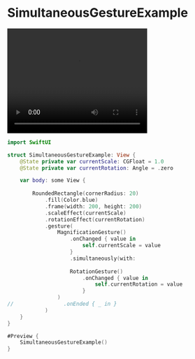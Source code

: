 
#   SimultaneousGestureExample

<video width="320" height="240" controls>
    <source src="SimultaneousGestureExample.mov" type="video/mp4">
    Your browser does not support the video tag.
</video>

```Swift
import SwiftUI

struct SimultaneousGestureExample: View {
    @State private var currentScale: CGFloat = 1.0
    @State private var currentRotation: Angle = .zero

    var body: some View {
        
        RoundedRectangle(cornerRadius: 20)
            .fill(Color.blue)
            .frame(width: 200, height: 200)
            .scaleEffect(currentScale)
            .rotationEffect(currentRotation)
            .gesture(
                MagnificationGesture()
                    .onChanged { value in
                        self.currentScale = value
                    }
                    .simultaneously(with:
                    
                    RotationGesture()
                        .onChanged { value in
                            self.currentRotation = value
                        }
                )
//                .onEnded { _ in }
            )
    }
}

#Preview {
    SimultaneousGestureExample()
}

```